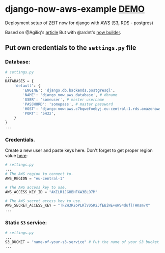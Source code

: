 # django-now-aws-example [DEMO](https://django-now-aws.guandjoy.now.sh/)
Deployment setup of ZEIT now for django with AWS (S3, RDS - postgres)

Based on @Agiliq's [article](https://www.agiliq.com/blog/2019/02/django-zeit-now-serverless/)
But with @ardnt's [now builder](https://github.com/ardnt/now-python-wsgi).

## Put own credentials to the `settings.py` file
### Database:
```python
# settings.py
...
DATABASES = {
    'default': {
        'ENGINE': 'django.db.backends.postgresql',
        'NAME': 'django_now_aws_database', # dbname
        'USER': 'someuser', # master username
        'PASSWORD': 'somepass', # master password
        'HOST': 'django-now-aws.c7bqwefoebyj.eu-central-1.rds.amazonaws.com', # Endpoint
        'PORT': '5432',
    }
}
...
```
### Credentials. 
Create a new user and paste keys here. Don't forget to get proper region value [here](https://docs.aws.amazon.com/general/latest/gr/rande.html):
```python
# settings.py
...
# The AWS region to connect to.
AWS_REGION = "eu-central-1"

# The AWS access key to use.
AWS_ACCESS_KEY_ID = "AKILR1JGHBHFXA3BLO7M"

# The AWS secret access key to use.
AWS_SECRET_ACCESS_KEY = "TFZW3R2oPLRlV05K2JfEBiWE+oWS4duflTHKsm7X"
...
```
### Static `S3` service:
```python
# settings.py
...
S3_BUCKET = "name-of-your-s3-service" # Put the name of your S3 bucket here
...
```
